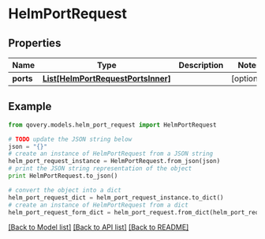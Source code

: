 # HelmPortRequest


## Properties
Name | Type | Description | Notes
------------ | ------------- | ------------- | -------------
**ports** | [**List[HelmPortRequestPortsInner]**](HelmPortRequestPortsInner.md) |  | [optional] 

## Example

```python
from qovery.models.helm_port_request import HelmPortRequest

# TODO update the JSON string below
json = "{}"
# create an instance of HelmPortRequest from a JSON string
helm_port_request_instance = HelmPortRequest.from_json(json)
# print the JSON string representation of the object
print HelmPortRequest.to_json()

# convert the object into a dict
helm_port_request_dict = helm_port_request_instance.to_dict()
# create an instance of HelmPortRequest from a dict
helm_port_request_form_dict = helm_port_request.from_dict(helm_port_request_dict)
```
[[Back to Model list]](../README.md#documentation-for-models) [[Back to API list]](../README.md#documentation-for-api-endpoints) [[Back to README]](../README.md)


